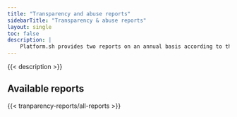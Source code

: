 ```yaml
---
title: "Transparency and abuse reports"
sidebarTitle: "Transparency & abuse reports"
layout: single
toc: false
description: |
    Platform.sh provides two reports on an annual basis according to the EU Digital Services Act Package, French law, and European Data Protection Board's requirements and recommendations outlining transparency and abuse during that year. The contents of that report are listed below, and can also be downloaded as a PDF. 
---
```


{{< description >}}

## Available reports

{{< tranparency-reports/all-reports >}}